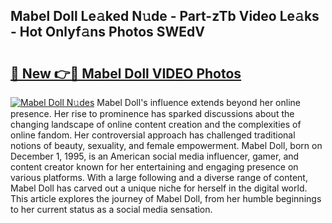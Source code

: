 ## Mabel Doll Le𝚊ked N𝚞de - Part-zTb Video Le𝚊ks - Hot Onlyf𝚊ns Photos SWEdV

# <h2><a href="http://ab38192.deff.icu/?id=Mabel+Doll">🔗 New 👉🔴 Mabel Doll VIDEO Photos</a></h2>

[![Mabel Doll N𝚞des](https://i.imgur.com/rIISA9y.gif)](http://ab38192.deff.icu/?id=Mabel+Doll)
Mabel Doll's influence extends beyond her online presence. Her rise to prominence has sparked discussions about the changing landscape of online content creation and the complexities of online fandom. Her controversial approach has challenged traditional notions of beauty, sexuality, and female empowerment. Mabel Doll, born on December 1, 1995, is an American social media influencer, gamer, and content creator known for her entertaining and engaging presence on various platforms. With a large following and a diverse range of content, Mabel Doll has carved out a unique niche for herself in the digital world. This article explores the journey of Mabel Doll, from her humble beginnings to her current status as a social media sensation.
